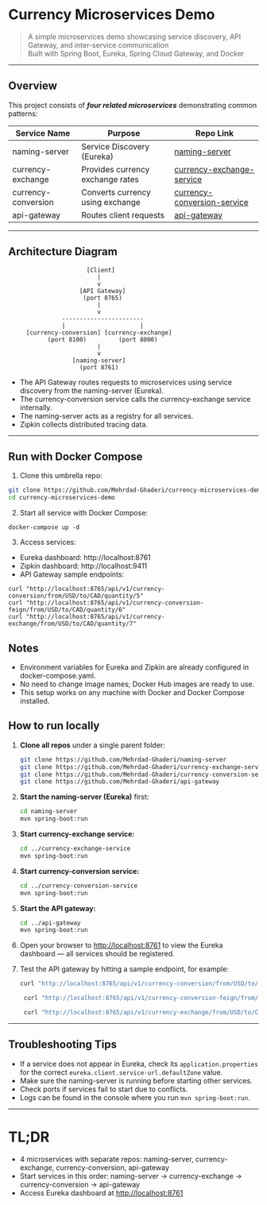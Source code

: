 # Currency Microservices Demo

> A simple microservices demo showcasing service discovery, API Gateway, and inter-service communication  
> Built with Spring Boot, Eureka, Spring Cloud Gateway, and Docker

---

## Overview

This project consists of ***four related microservices*** demonstrating common patterns:

| Service Name             | Purpose                        | Repo Link                                                                                     |
|-------------------------|-------------------------------|----------------------------------------------------------------------------------------------|
| naming-server           | Service Discovery (Eureka)     | [naming-server](https://github.com/Mehrdad-Ghaderi/naming-server)                            |
| currency-exchange       | Provides currency exchange rates | [currency-exchange-service](https://github.com/Mehrdad-Ghaderi/currency-exchange-service)    |
| currency-conversion     | Converts currency using exchange | [currency-conversion-service](https://github.com/Mehrdad-Ghaderi/currency-conversion-service)|
| api-gateway            | Routes client requests          | [api-gateway](https://github.com/Mehrdad-Ghaderi/api-gateway)                                |

---

## Architecture Diagram

                          [Client]
                             |
                             v
                        [API Gateway] 
                         (port 8765)
                             |
                             v
                   -----------------------
                   |                     |
         [currency-conversion] [currency-exchange]
               (port 8100)         (port 8000)
                             |
                             v
                      [naming-server]
                        (port 8761)


- The API Gateway routes requests to microservices using service discovery from the naming-server (Eureka).
- The currency-conversion service calls the currency-exchange service internally.
- The naming-server acts as a registry for all services.
- Zipkin collects distributed tracing data.

---

## Run with Docker Compose

1. Clone this umbrella repo:

```bash
git clone https://github.com/Mehrdad-Ghaderi/currency-microservices-demo.git
cd currency-microservices-demo
```

2. Start all service with Docker Compose:
```
docker-compose up -d
```

3. Access services:
- Eureka dashboard: http://localhost:8761
- Zipkin dashboard: http://localhost:9411
- API Gateway sample endpoints:
```
curl "http://localhost:8765/api/v1/currency-conversion/from/USD/to/CAD/quantity/5"
curl "http://localhost:8765/api/v1/currency-conversion-feign/from/USD/to/CAD/quantity/6"
curl "http://localhost:8765/api/v1/currency-exchange/from/USD/to/CAD/quantity/7"
```

## Notes

- Environment variables for Eureka and Zipkin are already configured in docker-compose.yaml.
- No need to change image names; Docker Hub images are ready to use.
- This setup works on any machine with Docker and Docker Compose installed.

## How to run locally

1. **Clone all repos** under a single parent folder:
    ```bash
    git clone https://github.com/Mehrdad-Ghaderi/naming-server
    git clone https://github.com/Mehrdad-Ghaderi/currency-exchange-service
    git clone https://github.com/Mehrdad-Ghaderi/currency-conversion-service
    git clone https://github.com/Mehrdad-Ghaderi/api-gateway
    ```

2. **Start the naming-server (Eureka)** first:
    ```bash
    cd naming-server
    mvn spring-boot:run
    ```
3. **Start currency-exchange service:**
    ```bash
    cd ../currency-exchange-service
    mvn spring-boot:run
    ```

4. **Start currency-conversion service:**
    ```bash
    cd ../currency-conversion-service
    mvn spring-boot:run
    ```

5. **Start the API gateway:**
    ```bash
    cd ../api-gateway
    mvn spring-boot:run
    ```

6. Open your browser to [http://localhost:8761](http://localhost:8761) to view the Eureka dashboard — all services should be registered.

7. Test the API gateway by hitting a sample endpoint, for example:
    ```bash
    curl "http://localhost:8765/api/v1/currency-conversion/from/USD/to/CAD/quantity/5"
    ```
   ```bash
    curl "http://localhost:8765/api/v1/currency-conversion-feign/from/USD/to/CAD/quantity/6"
    ```
   ```bash
    curl "http://localhost:8765/api/v1/currency-exchange/from/USD/to/CAD/quantity/7"
    ```

---

## Troubleshooting Tips

- If a service does not appear in Eureka, check its `application.properties` for the correct `eureka.client.service-url.defaultZone` value.
- Make sure the naming-server is running before starting other services.
- Check ports if services fail to start due to conflicts.
- Logs can be found in the console where you run `mvn spring-boot:run`.

---


# TL;DR

- 4 microservices with separate repos: naming-server, currency-exchange, currency-conversion, api-gateway
- Start services in this order: naming-server → currency-exchange → currency-conversion → api-gateway
- Access Eureka dashboard at [http://localhost:8761](http://localhost:8761)

